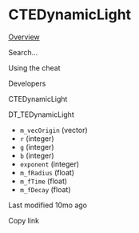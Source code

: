 # CTEDynamicLight



[Overview](broken-reference)

Search…



Using the cheat



Developers



CTEDynamicLight

DT\_TEDynamicLight

* `m_vecOrigin` (vector)
* `r` (integer)
* `g` (integer)
* `b` (integer)
* `exponent` (integer)
* `m_fRadius` (float)
* `m_fTime` (float)
* `m_fDecay` (float)



Last modified 10mo ago

Copy link
